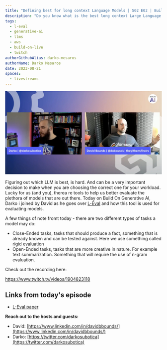 ```yaml
---
title: "Defining best for long context Language Models | S02 E02 | Build On Generative AI"
description: "Do you know what is the best long context Large Language Model? 🤔 Well, it's time to evaluate them. David joins us today talk about L-eval"
tags:
  - l-eval
  - generative-ai
  - llms
  - aws
  - build-on-live
  - twitch
authorGithubAlias: darko-mesaros
authorName: Darko Mesaros
date: 2023-08-21
spaces:
  - livestreams
---
```


![Screenshot of David and Darko](images/streamscreen.webp "Two bald men talk about Large Language Models")

Figuring out which LLM is best, is hard. And can be a very important decision to make when you are choosing the correct one for your workload. Lucky for us (and you), therea re tools to help us better evaluate the plethora of models that are out there. Today on Build On Generative AI, Darko i joined by David as he goes over [L-Eval](https://arxiv.org/abs/2307.11088) and how this tool is used for evaluating models.

A few things of note fromt today - there are two different types of tasks a model may do:
- Close-Ended tasks, tasks that should produce a fact, something that is already known and can be tested against. Here we use something called rigid evaluation
- Open-Ended tasks, tasks that are more creative in nature. For example text summarization. Something that will require the use of n-gram evaluation.

Check out the recording here:

https://www.twitch.tv/videos/1904823118


## Links from today's episode

- [L-Eval paper](https://arxiv.org/abs/2307.11088)


**Reach out to the hosts and guests:**

- David: [https://www.linkedin.com/in/davidbbounds/](https://www.linkedin.com/in/davidbbounds/) 
- Darko: [https://twitter.com/darkosubotica](https://twitter.com/darkosubotica)
